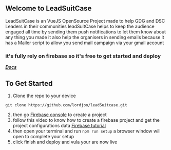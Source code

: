 ## Welcome to LeadSuitCase
LeadSuitCase is an VueJS OpenSource Project made to help GDG and DSC Leaders in their communities 
leadSuitCase helps to keep the audience engaged all time by sending them push notifications to let them know about any thing you made 
it also help the organisers in sending emails because it has a Mailer script to allow you send mail campaign via your gmail account 

### it's fully rely on firebase so it's free to get started and deploy 

***[Docs](https://leadsuitcase.ml)***

## To Get Started 
1. Clone the repo to your device 
```
git clone https://github.com/lordjoo/leadSuitcase.git
```
2. then go [Firebase console](https://console.firebase.google.com/) to create a project 
3. follow this video to know how to create a firebase project and get the project configurations data [Firebase tutorial](https://leadsuitcase.ml/firebase-video)
4. then open your terminal and run 
```npm run setup``` a browser window will open to complete your setup 
5. click finish and deploy and vula your are now live 

